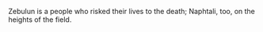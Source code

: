 Zebulun is a people who risked their lives to the death; Naphtali, too, on the heights of the field.
